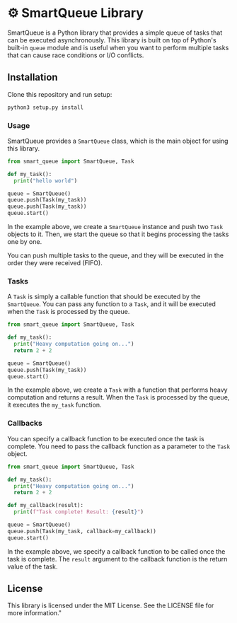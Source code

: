 # ⚙ SmartQueue Library

SmartQueue is a Python library that provides a simple queue of tasks that can be executed asynchronously. This library is built on top of Python's built-in `queue` module and is useful when you want to perform multiple tasks that can cause race conditions or I/O conflicts.

## Installation

Clone this repository and run setup:
```bash
python3 setup.py install
```

### Usage

SmartQueue provides a `SmartQueue` class, which is the main object for using this library.

```python
from smart_queue import SmartQueue, Task

def my_task():
  print("hello world")

queue = SmartQueue()
queue.push(Task(my_task))
queue.push(Task(my_task))
queue.start()
```

In the example above, we create a `SmartQueue` instance and push two `Task` objects to it. Then, we start the queue so that it begins processing the tasks one by one.

You can push multiple tasks to the queue, and they will be executed in the order they were received (FIFO).

### Tasks

A `Task` is simply a callable function that should be executed by the `SmartQueue`. You can pass any function to a `Task`, and it will be executed when the `Task` is processed by the queue.

```python
from smart_queue import SmartQueue, Task

def my_task():
  print("Heavy computation going on...")
  return 2 + 2

queue = SmartQueue()
queue.push(Task(my_task))
queue.start()
```

In the example above, we create a `Task` with a function that performs heavy computation and returns a result. When the `Task` is processed by the queue, it executes the `my_task` function.

### Callbacks

You can specify a callback function to be executed once the task is complete. You need to pass the callback function as a parameter to the `Task` object.

```python
from smart_queue import SmartQueue, Task

def my_task():
  print("Heavy computation going on...")
  return 2 + 2

def my_callback(result):
  print(f"Task complete! Result: {result}")

queue = SmartQueue()
queue.push(Task(my_task, callback=my_callback))
queue.start()
```

In the example above, we specify a callback function to be called once the task is complete. The `result` argument to the callback function is the return value of the task.

## License

This library is licensed under the MIT License. See the LICENSE file for more information."